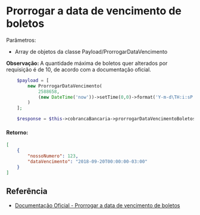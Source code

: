 # Prorrogar a data de vencimento de boletos

Parâmetros:
- Array de objetos da classe Payload/ProrrogarDataVencimento

<b>Observação: </b>A quantidade máxima de boletos quer alterados por requisição é de 10, de acordo com a documentação oficial.

```php
    $payload = [
        new ProrrogarDataVencimento(
            2588658,
            (new DateTime('now'))->setTime(0,0)->format('Y-m-d\TH:i:sP')
        )
    ];

    $response = $this->cobrancaBancaria->prorrogarDataVencimentoBoletos($payload);
```

#### Retorno:

```json
[
    {
        "nossoNumero": 123,
        "dataVencimento": "2018-09-20T00:00:00-03:00"
    }
]
```

## Referência

- [Documentação Oficial - Prorrogar a data de vencimento de boletos](https://documenter.getpostman.com/view/20565799/Uzs6yNhe#3a37e9b9-ae04-4309-a135-542671cd506d)